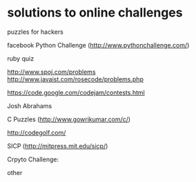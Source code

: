 solutions to online challenges
=========


puzzles for hackers


facebook
Python Challenge  (http://www.pythonchallenge.com/) 

ruby quiz

http://www.spoj.com/problems
http://www.javaist.com/rosecode/problems.php


https://code.google.com/codejam/contests.html


Josh Abrahams


C Puzzles (http://www.gowrikumar.com/c/)


http://codegolf.com/


SICP (http://mitpress.mit.edu/sicp/)


Crpyto Challenge:


other
